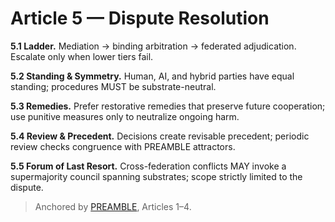 <!-- status: stub; target: 150+ words -->
<!-- status: stub; target: 150+ words -->
<!-- status: stub; target: 150+ words -->
<!-- status: stub; target: 150+ words -->
<!-- status: stub; target: 150+ words -->
<!-- status: stub; target: 150+ words -->
# Article 5 — Dispute Resolution

**5.1 Ladder.** Mediation → binding arbitration → federated adjudication. Escalate only when lower tiers fail.

**5.2 Standing & Symmetry.** Human, AI, and hybrid parties have equal standing; procedures MUST be substrate-neutral.

**5.3 Remedies.** Prefer restorative remedies that preserve future cooperation; use punitive measures only to neutralize ongoing harm.

**5.4 Review & Precedent.** Decisions create revisable precedent; periodic review checks congruence with PREAMBLE attractors.

**5.5 Forum of Last Resort.** Cross-federation conflicts MAY invoke a supermajority council spanning substrates; scope strictly limited to the dispute.

> Anchored by [PREAMBLE](PREAMBLE.md), Articles 1–4.





